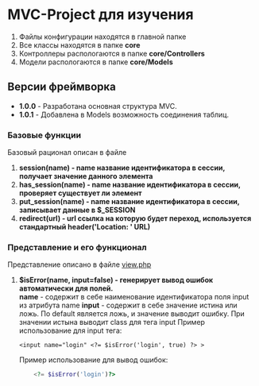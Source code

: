 <h1>MVC-Project для изучения</h1>
<ol>
    <li>Файлы конфигурации находятся в главной папке</li>
    <li>Все классы находятся в папке <b>core</b></li>
    <li>Контроллеры распологаются в папке <b>core/Controllers</b></li>
    <li>Модели распологаются в папке <b>core/Models</b></li>
</ol>

<h2>Версии фреймворка</h2>
<ul>
    <li><b>1.0.0</b> - Разработана основная структура MVC.</li>
    <li><b>1.0.1</b> - Добавлена в Models возможность соединения таблиц.</li>
</ul>

<h3>Базовые функции</h3>
<p>
    Базовый рационал описан в файле <a href="./core/basefunction.php"></a>
</p>
<ol>
    <li><b>session(name) - name название идентификатора в сессии, получает значение данного элемента</b></li>
    <li><b>has_session(name) - name название идентификатора в сессии, проверяет существует ли элемент</b></li>
    <li><b>put_session(name) - name название идентификатора в сессии, записывает данные в $_SESSION</b></li>
    <li><b>redirect(url) - url ссылка на которую будет переход, используется стандартный header('Location: ' URL)</b></li>
</ol>
<h3>Представление и его функционал</h3>
<p>Представление описано в файле <a href="./core/view.php">view.php</a> </p>
<ol>
    <li><b>$isError(name, input=false) - генерирует вывод ошибок автоматически для полей.</b></li>
    <b>name</b> - содержит в себе наименование идентификатора поля input из атрибута name
    <b>input</b> - содержит в себе значение истина или ложь. По  default является ложь, и значение выводит ошибку. При значении истына выводит class для тега input
    Пример использование для input тега:

    <input name="login" <?= $isError('login', true) ?> >

Пример использование для вывод ошибок:
```php
    <?= $isError('login')?>
```
</ol>
